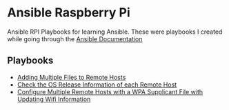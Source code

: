 # Ansible Raspberry Pi

Ansible RPI Playbooks for learning Ansible. These were playbooks I created while going through the [Ansible Documentation](https://docs.ansible.com/)

## Playbooks

- [Adding Multiple Files to Remote Hosts](https://github.com/BaReinhard/ansible_rpi/tree/master/playbooks/multiple-files)
- [Check the OS Release Information of each Remote Host](https://github.com/BaReinhard/ansible_rpi/tree/master/playbooks/os-release)
- [Configure Multiple Remote Hosts with a WPA Supplicant File with Updating Wifi Information](https://github.com/BaReinhard/ansible_rpi/tree/master/playbooks/wpa-init)

